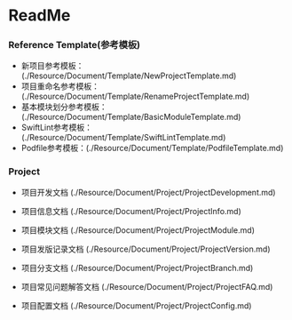 #  ReadMe


### Reference Template(参考模板)

* 新项目参考模板：(./Resource/Document/Template/NewProjectTemplate.md)
* 项目重命名参考模板：(./Resource/Document/Template/RenameProjectTemplate.md)
* 基本模块划分参考模板：(./Resource/Document/Template/BasicModuleTemplate.md)
* SwiftLint参考模板：(./Resource/Document/Template/SwiftLintTemplate.md)
* Podfile参考模板：(./Resource/Document/Template/PodfileTemplate.md)



### Project

* 项目开发文档 (./Resource/Document/Project/ProjectDevelopment.md)

* 项目信息文档 (./Resource/Document/Project/ProjectInfo.md)
* 项目模块文档 (./Resource/Document/Project/ProjectModule.md)
* 项目发版记录文档 (./Resource/Document/Project/ProjectVersion.md)
* 项目分支文档 (./Resource/Document/Project/ProjectBranch.md)
* 项目常见问题解答文档 (./Resource/Document/Project/ProjectFAQ.md)
* 项目配置文档 (./Resource/Document/Project/ProjectConfig.md)


